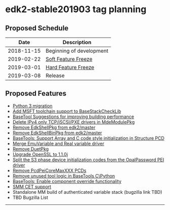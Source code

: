 # edk2-stable201903 tag planning

## Proposed Schedule

| Date       | Description                              |
| ---------- | ---------------------------------------- |
| 2018-11-15 | Beginning of development                 |
| 2019-02-22 | [Soft Feature Freeze](SoftFeatureFreeze) |
| 2019-03-01 | [Hard Feature Freeze](HardFeatureFreeze) |
| 2019-03-08 | Release                                  |

## Proposed Features
* [Python 3 migration](https://bugzilla.tianocore.org/show_bug.cgi?id=55)
* [Add MSFT toolchain support to BaseStackCheckLib](https://bugzilla.tianocore.org/show_bug.cgi?id=1239)
* [BaseTool Suggestions for improving building performance](https://bugzilla.tianocore.org/show_bug.cgi?id=1288)
* [Delete IPv4 only TCP/iSCSI/PXE drivers in MdeModulePkg](https://bugzilla.tianocore.org/show_bug.cgi?id=1278)
* [Remove EdkShellPkg from edk2/master](https://bugzilla.tianocore.org/show_bug.cgi?id=1107)
* [Remove EdkShellBinPkg from edk2/master](https://bugzilla.tianocore.org/show_bug.cgi?id=1108)
* [BaseTools: Support Array and C code style initialization in Structure PCD](https://bugzilla.tianocore.org/show_bug.cgi?id=1292)
* [Merge EmuVariable and Real variable driver](https://bugzilla.tianocore.org/show_bug.cgi?id=1323)
* [Remove DuetPkg](https://bugzilla.tianocore.org/show_bug.cgi?id=1322)
* [Upgrade OpenSSL to 1.1.0j](https://bugzilla.tianocore.org/show_bug.cgi?id=1393)
* [Split the S3 phase device initialization codes from the OpalPassword PEI driver](https://bugzilla.tianocore.org/show_bug.cgi?id=1409)
* [Remove PcdPeiCoreMaxXXX PCDs](https://bugzilla.tianocore.org/show_bug.cgi?id=1405)
* [Remove unused tool logic in BaseTools C\Python](https://bugzilla.tianocore.org/show_bug.cgi?id=1350)
* [BaseTools: Enable component override functionality](https://bugzilla.tianocore.org/show_bug.cgi?id=1449)
* [SMM CET support](https://bugzilla.tianocore.org/show_bug.cgi?id=1521)
* Standalone MM build of authenticated variable stack (bugzilla link TBD)
* TBD Bugzilla List

---
